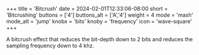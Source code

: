 +++
title = 'Bitcrush'
date = 2024-02-01T12:33:06-08:00
short = 'Bitcrushing'
buttons = ['4']
buttons_alt = ['A','4']
weight = 4
mode = 'mash'
mode_alt = 'jump'
knobx = 'bits'
knoby = 'frequency'
icon = 'wave-square'
+++

A bitcrush effect that reduces the bit-depth down to 2 bits and reduces the sampling frequency down to 4 khz.